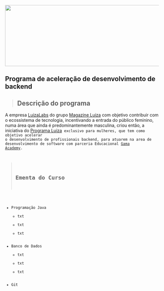 
<img src="https://github.com/giselemanuel/programa-Magalu-backend/blob/main/imagens/cabecalho-programa-magalu.jpeg" data-canonical-src="https://gyazo.com/eb5c5741b6a9a16c692170a41a49c858.png" width="20000" height="200" />

## Programa de aceleração de desenvolvimento de backend


>## Descrição do programa

A empresa [LuizaLabs](https://www.linkedin.com/company/luizalabs/) do grupo [Magazine Luiza](https://ri.magazineluiza.com.br/ShowCanal/Luizalabs?=1JUWriFLLGrhkdS3dgBhZQ==) com objetivo contribuir com o ecossistema de tecnologia, incentivando a entrada do público feminino, numa área que ainda é predominantemente masculina, criou então, a iniciativa do [Programa Luiza<Code>](https://www.linkedin.com/posts/luizalabs_magalu-tem-320-bolsas-de-estudo-em-curso-activity-6775505432246071296-pt1D/) exclusivo para mulheres, que tem  como objetivo acelerar o desenvolvimento de profissionais backend, para atuarem na area de desenvolvimento de software com parceria Educacional [Gama Academy](https://www.linkedin.com/school/resilia-educação/about/).



>## Ementa do Curso
+ Programação Java
  + txt
  + txt
  + txt
+ Banco de Dados
  + txt
  + txt
  + txt
+ Git
